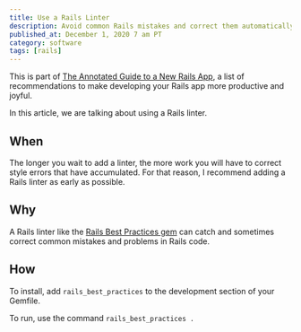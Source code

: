 ```yaml
---
title: Use a Rails Linter
description: Avoid common Rails mistakes and correct them automatically.
published_at: December 1, 2020 7 am PT
category: software
tags: [rails]
---
```


This is part of [The Annotated Guide to a New Rails
App](the_annotated_guide_to_a_new_rails_app), a list of recommendations to make
developing your Rails app more productive and joyful.

In this article, we are talking about using a Rails linter. 

## When

The longer you wait to add a linter, the more work you will have to correct
style errors that have accumulated. For that reason, I recommend adding a Rails
linter as early as possible.

## Why

A Rails linter like the [Rails Best Practices
gem](https://github.com/flyerhzm/rails_best_practices) can catch and sometimes
correct common mistakes and problems in Rails code.

## How

To install, add `rails_best_practices` to the development section of your
Gemfile.

To run, use the command `rails_best_practices .`

<!-- Add section with link to default rake -->
